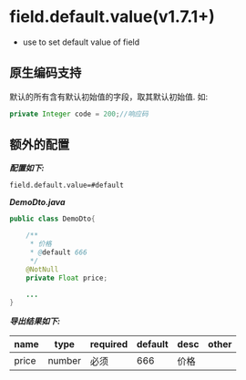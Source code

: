 # field.default.value(v1.7.1+)

- use to set default value of field

## 原生编码支持

默认的所有含有默认初始值的字段，取其默认初始值.
如:
```java
private Integer code = 200;//响应码
```

## 额外的配置

***配置如下:***

```properties
field.default.value=#default
```

***DemoDto.java***

```java
public class DemoDto{

    /**
     * 价格
     * @default 666
     */
    @NotNull
    private Float price;

    ...
}
```

***导出结果如下:***


| name | type | required | default | desc | other |
| --- | --- | --- | --- | --- | --- |
| price	| number | 必须 | 666 | 价格	| |